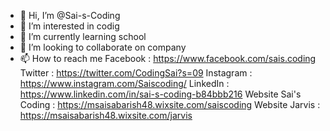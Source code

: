 - 👋 Hi, I’m @Sai-s-Coding
- 👀 I’m interested in codig
- 🌱 I’m currently learning school
- 💞️ I’m looking to collaborate on company
- 📫 How to reach me Facebook                      :  https://www.facebook.com/sais.coding
Twitter                           :   https://twitter.com/CodingSai?s=09
Instagram                     :  https://www.instagram.com/Saiscoding/
LinkedIn                        :  https://www.linkedin.com/in/sai-s-coding-b84bbb216
Website Sai's Coding  :  https://msaisabarish48.wixsite.com/saiscoding
Website Jarvis             :  https://msaisabarish48.wixsite.com/jarvis

<!---
Sai-s-Coding/Sai-s-Coding is a ✨ special ✨ repository because its `README.md` (this file) appears on your GitHub profile.
You can click the Preview link to take a look at your changes.
--->
